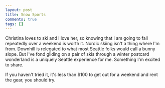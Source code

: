```yaml
---
layout: post
title: Snow Sports
comments: true
tags: []
---
```


Christina loves to ski and I love her, so knowing that I am going to fall repeatedly over a weekend is worth it. Nordic skiing isn't a thing where I'm from. Downhill is relegated to what most Seattle folks would call a bunny slope. But I've fond gliding on a pair of skis through a winter postcard wonderland is a uniquely Seattle experience for me. Something I'm excited to share.

If you haven't tried it, it's less than $100 to get out for a weekend and rent the gear, you should try.
